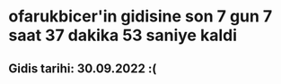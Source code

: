 # ofarukbicer'in gidisine son 7 gun 7 saat 37 dakika 53 saniye kaldi

## Gidis tarihi: 30.09.2022 :(